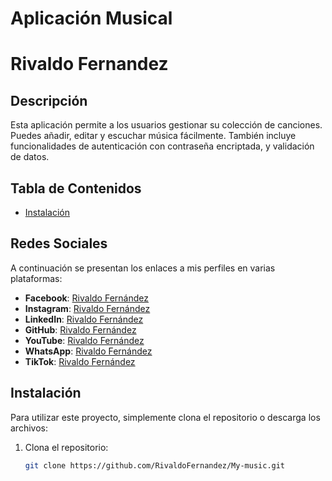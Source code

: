 # Aplicación Musical
# Rivaldo Fernandez
## Descripción
Esta aplicación permite a los usuarios gestionar su colección de canciones. Puedes añadir, editar y escuchar música fácilmente. También incluye funcionalidades de autenticación con contraseña encriptada, y validación de datos.

## Tabla de Contenidos
- [Instalación](#instalación)



## Redes Sociales
A continuación se presentan los enlaces a mis perfiles en varias plataformas:

- **Facebook**: [Rivaldo Fernández](https://www.facebook.com/rivaldo.fernandez.07)
- **Instagram**: [Rivaldo Fernández](https://www.instagram.com/rivaldo_fcr7)
- **LinkedIn**: [Rivaldo Fernández](www.linkedin.com/in/rivaldo-fernandez)
- **GitHub**: [Rivaldo Fernández](https://github.com/RivaldoFernandez)
- **YouTube**: [Rivaldo Fernández](https://www.youtube.com/@rivaldofernandez)
- **WhatsApp**: [Rivaldo Fernández](https://wa.me/51993074958)
- **TikTok**: [Rivaldo Fernández](https://www.tiktok.com/@don.t_love_25)


## Instalación
Para utilizar este proyecto, simplemente clona el repositorio o descarga los archivos:

1. Clona el repositorio:
   ```bash
   git clone https://github.com/RivaldoFernandez/My-music.git
